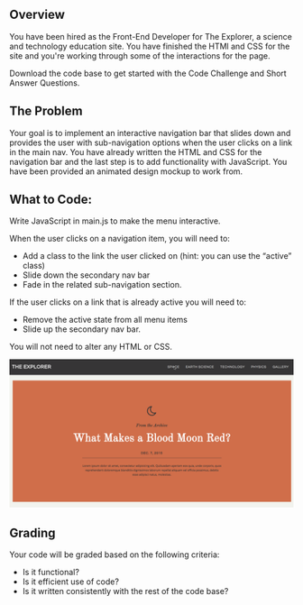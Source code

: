 ## Overview

You have been hired as the Front-End Developer for The Explorer, a science and technology education site. You have finished the HTMl and CSS for the site and you're working through some of the interactions for the page.

Download the code base to get started with the Code Challenge and Short Answer Questions.

## The Problem
Your goal is to implement an interactive navigation bar that slides down and provides the user with sub-navigation options when the user clicks on a link in the main nav. You have already written the HTML and CSS for the navigation bar and the last step is to add functionality with JavaScript. You have been provided an animated design mockup to work from.

## What to Code:

Write JavaScript in main.js to make the menu interactive.

When the user clicks on a navigation item, you will need to:

- Add a class to the link the user clicked on (hint: you can use the “active” class)
- Slide down the secondary nav bar
- Fade in the related sub-navigation section.

If the user clicks on a link that is already active you will need to:
- Remove the active state from all menu items
- Slide up the secondary nav bar.

You will not need to alter any HTML or CSS.

![Layout](code_challenge/menu.gif)

## Grading
Your code will be graded based on the following criteria: 
- Is it functional?
- Is it efficient use of code?
- Is it written consistently with the rest of the code base?